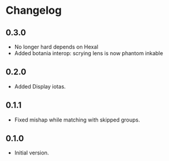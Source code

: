 # Changelog

## 0.3.0

- No longer hard depends on Hexal
- Added botania interop: scrying lens is now phantom inkable

## 0.2.0

- Added Display iotas.

## 0.1.1

- Fixed mishap while matching with skipped groups.

## 0.1.0

- Initial version.
